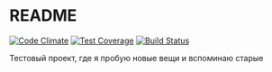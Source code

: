 # README

[![Code Climate](https://codeclimate.com/github/lHydra/rescue/badges/gpa.svg)](https://codeclimate.com/github/lHydra/rescue)
[![Test Coverage](https://codeclimate.com/github/lHydra/rescue/badges/coverage.svg)](https://codeclimate.com/github/lHydra/rescue/coverage)
[![Build Status](https://travis-ci.org/lHydra/rescue.svg?branch=master)](https://travis-ci.org/lHydra/rescue)

Тестовый проект, где я пробую новые вещи и вспоминаю старые

